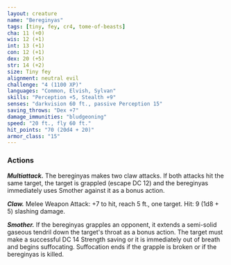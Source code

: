 ```yaml
---
layout: creature
name: "Bereginyas"
tags: [tiny, fey, cr4, tome-of-beasts]
cha: 11 (+0)
wis: 12 (+1)
int: 13 (+1)
con: 12 (+1)
dex: 20 (+5)
str: 14 (+2)
size: Tiny fey
alignment: neutral evil
challenge: "4 (1100 XP)"
languages: "Common, Elvish, Sylvan"
skills: "Perception +5, Stealth +9"
senses: "darkvision 60 ft., passive Perception 15"
saving_throws: "Dex +7"
damage_immunities: "bludgeoning"
speed: "20 ft., fly 60 ft."
hit_points: "70 (20d4 + 20)"
armor_class: "15"
---
```


### Actions

***Multiattack.*** The bereginyas makes two claw attacks. If both attacks hit the same target, the target is grappled (escape DC 12) and the bereginyas immediately uses Smother against it as a bonus action.

***Claw.*** Melee Weapon Attack: +7 to hit, reach 5 ft., one target. Hit: 9 (1d8 + 5) slashing damage.

***Smother.*** If the bereginyas grapples an opponent, it extends a semi-solid gaseous tendril down the target's throat as a bonus action. The target must make a successful DC 14 Strength saving or it is immediately out of breath and begins suffocating. Suffocation ends if the grapple is broken or if the bereginyas is killed.

